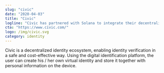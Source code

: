 ```yaml
---
slug: "civic"
date: "2020-04-03"
title: "Civic"
logline: "Civic has partnered with Solana to integrate their decentralised identity solution. The solution is targeted at providing low-cost, scalable identity management in emerging economies that lack the infrastructure."
cta: "https://www.civic.com/"
logo: /img/civic.svg
category: identity
---
```


Civic is a decentralized identity ecosystem, enabling identity verification in a safe and cost-effective way. Using the digital identification platform, the user can create his / her own virtual identity and store it together with personal information on the device.
